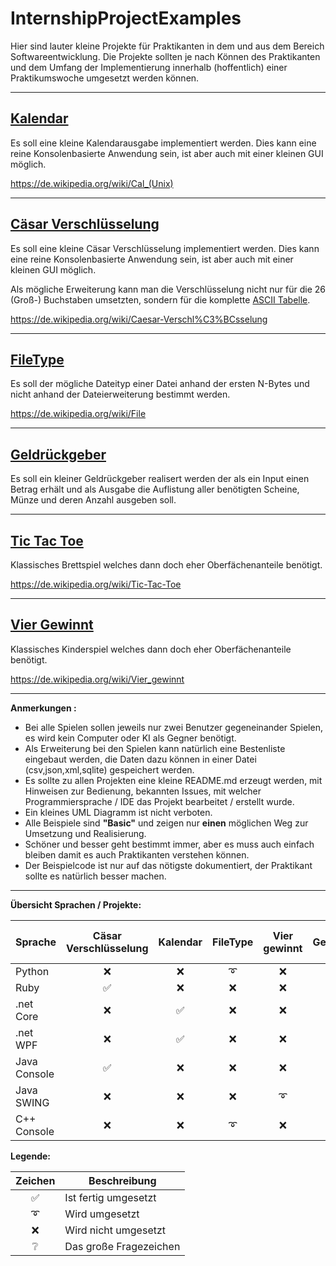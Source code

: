 # InternshipProjectExamples

Hier sind lauter kleine Projekte für Praktikanten in dem und aus dem Bereich Softwareentwicklung. Die Projekte sollten je nach Können des Praktikanten und dem Umfang der Implementierung innerhalb (hoffentlich) einer Praktikumswoche umgesetzt werden können.

---

## [Kalendar](./Calendar)

Es soll eine kleine Kalendarausgabe implementiert werden. Dies kann eine reine Konsolenbasierte Anwendung sein, ist aber auch mit einer kleinen GUI möglich.

https://de.wikipedia.org/wiki/Cal_(Unix)

---

## [Cäsar Verschlüsselung](./CaesarCipher)

Es soll eine kleine Cäsar Verschlüsselung implementiert werden. Dies kann eine reine Konsolenbasierte Anwendung sein, ist aber auch mit einer kleinen GUI möglich.

Als mögliche Erweiterung kann man die Verschlüsselung nicht nur für die 26 (Groß-) Buchstaben umsetzten, sondern für die komplette [ASCII Tabelle](https://de.wikipedia.org/wiki/American_Standard_Code_for_Information_Interchange#ASCII-Tabelle).

https://de.wikipedia.org/wiki/Caesar-Verschl%C3%BCsselung

---

## [FileType](./FileType)

Es soll der mögliche Dateityp einer Datei anhand der ersten N-Bytes und nicht anhand der
Dateierweiterung bestimmt werden.

https://de.wikipedia.org/wiki/File

---

## [Geldrückgeber](./Geldrueckgeber)

Es soll ein kleiner Geldrückgeber realisert werden der als ein Input einen Betrag erhält und als Ausgabe
die Auflistung aller benötigten Scheine, Münze und deren Anzahl ausgeben soll.

---

## [Tic Tac Toe](./TicTacToe)

Klassisches Brettspiel welches dann doch eher Oberfächenanteile benötigt.

https://de.wikipedia.org/wiki/Tic-Tac-Toe

---

## [Vier Gewinnt](./ConnectFour)

Klassisches Kinderspiel welches dann doch eher Oberfächenanteile benötigt.

https://de.wikipedia.org/wiki/Vier_gewinnt

---

**Anmerkungen :**

- Bei alle Spielen sollen jeweils nur zwei Benutzer gegeneinander Spielen, es wird kein Computer oder KI als Gegner benötigt.
- Als Erweiterung bei den Spielen kann natürlich eine Bestenliste eingebaut werden, die Daten dazu
können in einer Datei (csv,json,xml,sqlite) gespeichert werden.
- Es sollte zu allen Projekten eine kleine README.md erzeugt werden, mit Hinweisen zur Bedienung, bekannten Issues, mit welcher Programmiersprache / IDE das Projekt bearbeitet / erstellt wurde.
- Ein kleines UML Diagramm ist nicht verboten.
- Alle Beispiele sind **"Basic"** und zeigen nur **einen** möglichen Weg zur Umsetzung und Realisierung.
- Schöner und besser geht bestimmt immer, aber es muss auch einfach bleiben damit es auch Praktikanten verstehen können.
- Der Beispielcode ist nur auf das nötigste dokumentiert, der Praktikant sollte es natürlich besser machen.

---

**Übersicht Sprachen / Projekte:**

|Sprache     |Cäsar Verschlüsselung|Kalendar|FileType|Vier gewinnt|Geldrückgeber|Tic Tac Toe|
|------------|:-------------------:|:------:|:------:|:----------:|:-----------:|:---------:|
|Python      |&#10060;             |&#10060;|&#10160;|&#10060;    |&#9989;      |&#10060;   |
|Ruby        |&#9989;              |&#10060;|&#10060;|&#10060;    |&#10060;     |&#10060;   |
|.net Core   |&#10060;             |&#9989; |&#10060;|&#10060;    |&#10060;     |&#10060;   |
|.net WPF    |&#10060;             |&#9989; |&#10060;|&#10060;    |&#10060;     |&#9989;    |
|Java Console|&#9989;              |&#10060;|&#10060;|&#10060;    |&#9989;      |&#10060;   |
|Java SWING  |&#10060;             |&#10060;|&#10060;|&#10160;    |&#10060;     |&#10160;   |
|C++ Console |&#10060;             |&#10060;|&#10160;|&#10060;    |&#10060;     |&#10060;   |


**Legende:**

|Zeichen|Beschreibung|
|:-:|-|
|&#9989;|Ist fertig umgesetzt|
|&#10160;|Wird umgesetzt|
|&#10060;|Wird nicht umgesetzt|
|&#10068;|Das große Fragezeichen|
